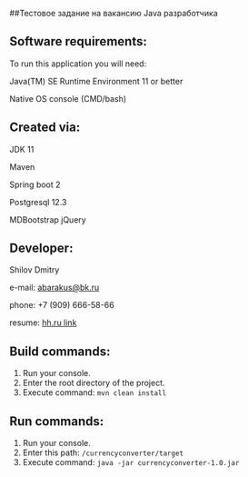 ##Тестовое задание на вакансию Java разработчика

## Software requirements:
To run this application you will need: 

Java(TM) SE Runtime Environment 11 or better

Native OS console (CMD/bash)

## Created via:
JDK 11

Maven

Spring boot 2 

Postgresql 12.3

MDBootstrap jQuery

## Developer:

Shilov Dmitry

e-mail: [abarakus@bk.ru](mailto:abarakus@bk.ru)

phone: +7 (909) 666-58-66

resume: [hh.ru link](https://hh.ru/resume/60e15c3dff056f7d870039ed1f464642504372)

## Build commands:
1. Run your console.
2. Enter the root directory of the project.
3. Execute command: `mvn clean install`

## Run commands:
1. Run your console.
2. Enter this path: `/currencyconverter/target`
3. Execute command: `java -jar currencyconverter-1.0.jar`